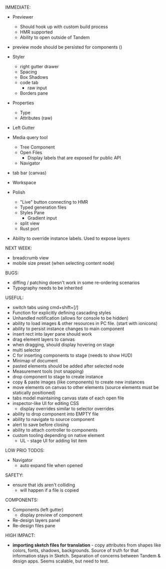 IMMEDIATE:

* Previewer

  * Should hook up with custom build process
  * HMR supported
  * Ability to open outside of Tandem

* preview mode should be persisted for components ()

* Styler
  * right gutter drawer
  * Spacing
  * Box Shadows
  * code tab
    * raw input
  * Borders pane
* Properties
  * Type
  * Attributes (raw)
* Left Gutter
* Media query tool

  * Tree Component
  * Open Files
    * Display labels that are exposed for public API
  * Navigator

* tab bar (canvas)

* Workspace

* Polish

  * "Live" button connecting to HMR
  * Typed generation files
  * Styles Pane
    * Gradient input
  * split view
  * Rust port

* Ability to override instance labels. Used to expose layers

NEXT WEEK:

* breadcrumb view
* mobile size preset (when selecting content node)

BUGS:

* diffing / patching doesn't work in some re-ordering scenarios
* Typography needs to be inherited

USEFUL:

* switch tabs using cmd+shift+[/]
* Function for explicitly defining cascading styles
* Unhandled notification (allows for console to be hidden)
* ability to load images & other resources in PC file. (start with ionicons)
* ability to persist instance changes to main component
* insert rect into layer pane should work
* drag element layers to canvas
* when dragging, should display hovering on stage
* multi selector
* C for inserting components to stage (needs to show HUD)
* Minimap of document
* pasted elements should be added after selected node
* Measurement tools (not snapping)
* drop component to stage to create instance
* copy & paste images (like components) to create new instances
* move elements on canvas to other elements (source elements must be statically positioned)
* tabs model maintaining canvas state of each open file
* inspector-like UI for editing CSS
  * display overrides similar to selector overrides
* ability to drop component into EMPTY file
* ability to navigate to source component
* alert to save before closing
* ability to attach controller to components
* custom tooling depending on native element
  * UL - stage UI for adding list item

LOW PRIO TODOS:

* Navigator
  * auto expand file when opened

SAFETY:

* ensure that ids aren't colliding
  * will happen if a file is copied

COMPONENTS:

* Components (left gutter)
  * display preview of component
* Re-design layers panel
* Re-design files pane

HIGH IMPACT:

* **importing sketch files for translation** - copy attributes from shapes like colors, fonts, shadows, backgrounds. Source of truth for that information stays in Sketch. Separation of concerns between Tandem & design apps. Seems scalable, but need to test.
